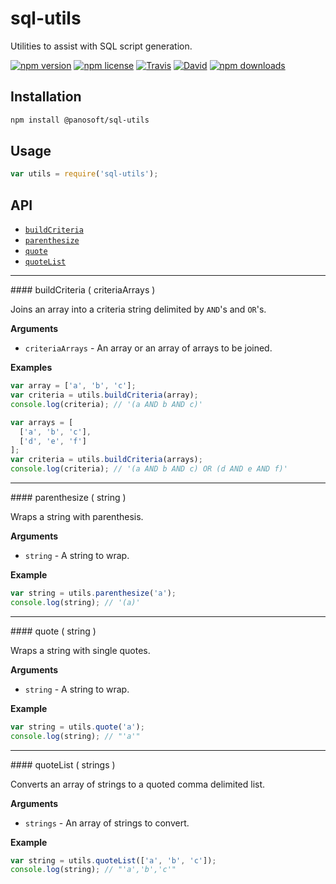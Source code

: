 # sql-utils

Utilities to assist with SQL script generation.

[![npm version](https://img.shields.io/npm/v/@panosoft/sql-utils.svg)](https://www.npmjs.com/package/@panosoft/sql-utils)
[![npm license](https://img.shields.io/npm/l/@panosoft/sql-utils.svg)](https://www.npmjs.com/package/@panosoft/sql-utils)
[![Travis](https://img.shields.io/travis/panosoft/sql-utils.svg)](https://travis-ci.org/panosoft/sql-utils)
[![David](https://img.shields.io/david/panosoft/sql-utils.svg)](https://david-dm.org/panosoft/sql-utils)
[![npm downloads](https://img.shields.io/npm/dm/@panosoft/sql-utils.svg)](https://www.npmjs.com/package/@panosoft/sql-utils)

## Installation

```sh
npm install @panosoft/sql-utils
```

## Usage

```js
var utils = require('sql-utils');
```

## API

- [`buildCriteria`](#buildCriteria)
- [`parenthesize`](#parenthesize)
- [`quote`](#quote)
- [`quoteList`](#quoteList)

---

<a name="buildCriteria"/>
#### buildCriteria ( criteriaArrays )

Joins an array into a criteria string delimited by `AND`'s and `OR`'s.

__Arguments__

- `criteriaArrays` - An array or an array of arrays to be joined.

__Examples__

```js
var array = ['a', 'b', 'c'];
var criteria = utils.buildCriteria(array);
console.log(criteria); // '(a AND b AND c)'
```

```js
var arrays = [
  ['a', 'b', 'c'],
  ['d', 'e', 'f']
];
var criteria = utils.buildCriteria(arrays);
console.log(criteria); // '(a AND b AND c) OR (d AND e AND f)'
```

---

<a name="parenthesize"/>
#### parenthesize ( string )

Wraps a string with parenthesis.

__Arguments__

- `string` - A string to wrap.

__Example__

```js
var string = utils.parenthesize('a');
console.log(string); // '(a)'
```

---

<a name="quote"/>
#### quote ( string )

Wraps a string with single quotes.

__Arguments__

- `string` - A string to wrap.

__Example__

```js
var string = utils.quote('a');
console.log(string); // "'a'"
```

---

<a name="quoteList"/>
#### quoteList ( strings )

Converts an array of strings to a quoted comma delimited list.

__Arguments__

- `strings` - An array of strings to convert.

__Example__

```js
var string = utils.quoteList(['a', 'b', 'c']);
console.log(string); // "'a','b','c'"
```
